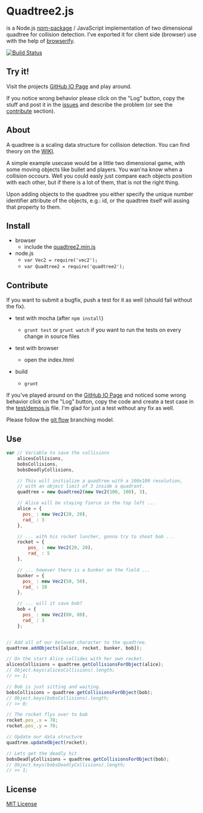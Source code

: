 # Quadtree2.js
is a Node.js [npm-package][npm] / JavaScript implementation of two dimensional quadtree for collision detection. I've exported it for client side (browser) use with the help of [browserify][browserify].

[![Build Status][travis-img-src]][travis-a-href]

## Try it!
Visit the projects [GitHub IO Page][github-io] and play around.

If you notice wrong behavior please click on the "Log" button, copy the stuff and post it in the [issues][github-issues] and describe the problem \(or see the [contribute](#contribute) section\).

## About
A quadtree is a scaling data structure for collision detection. You can find theory on the [WIKI][wiki].

A simple example usecase would be a little two dimensional game, with some moving objects like bullet and players. You wan'na know when a collision occours. Well you could easly just compare each objects position with each other, but if there is a lot of them, that is not the right thing.

Upon adding objects to the quadtree you either specify the unique number identifier attribute of the objects, e.g.: id, or the quadtree itself will assing that property to them.

## Install
- browser
  - include the [quadtree2.min.js][minified]
- node.js
  - `var Vec2 = require('vec2');`
  - `var Quadtree2 = require('quadtree2');`

## Contribute
If you want to submit a bugfix, push a test for it as well \(should fail without the fix\).

- test with mocha \(after `npm install`\)
  - `grunt test` or `grunt watch` if you want to run the tests on every change in source files

- test with browser
  - open the index.html

- build
  - `grunt`

If you've played around on the [GitHub IO Page][github-io] and noticed some wrong behavior click on the "Log" button, copy the code and create a test case in the [test/demos.js][test-demo] file. I'm glad for just a test without any fix as well.

Please follow the [git flow][gitflow] branching model.

## Use
```javascript
var // Variable to save the collisions
    alicesCollisions,
    bobsCollisions,
    bobsDeadlyCollisions,

    // This will initialize a quadtree with a 100x100 resolution,
    // with an object limit of 3 inside a quadrant.
    quadtree = new Quadtree2(new Vec2(100, 100), 3),

    // Alice will be staying fierce in the top left ...
    alice = {
      pos_ : new Vec2(20, 20),
      rad_ : 3
    },

    // ... with his rocket luncher, gonna try to shoot bob ...
    rocket = {
        pos_ : new Vec2(20, 20),
        rad_ : 5
    },

    // ... however there is a bunker on the field ...
    bunker = {
      pos_ : new Vec2(50, 50),
      rad_ : 10
    },

    // ... will it save bob?
    bob = {
      pos_ : new Vec2(80, 80),
      rad_ : 3
    };


// Add all of our beloved character to the quadtree.
quadtree.addObjects([alice, rocket, bunker, bob]);

// On the start Alice collides with her own rocket.
alicesCollisions = quadtree.getCollisionsForObject(alice);
// Object.keys(alicesCollisions).length;
// >> 1;

// Bob is just sitting and waiting.
bobsCollisions = quadtree.getCollisionsForObject(bob);
// Object.keys(bobsCollisions).length;
// >> 0;

// The rocket flys over to bob
rocket.pos_.x = 78;
rocket.pos_.y = 78;

// Update our data structure
quadtree.updateObject(rocket);

// Lets get the deadly hit
bobsDeadlyCollisions = quadtree.getCollisionsForObject(bob);
// Object.keys(bobsDeadlyCollisions).length;
// >> 1;
```

## License
[MIT License][git-LICENSE]

  [git-LICENSE]: LICENSE
  [travis-img-src]: https://travis-ci.org/burninggramma/quadtree2.js.png?branch=master
  [travis-a-href]: https://travis-ci.org/burninggramma/quadtree2.js
  [minified]: https://github.com/burninggramma/quadtree2.js/blob/master/quadtree2.min.js
  [wiki]: http://en.wikipedia.org/wiki/Quadtree
  [browserify]: http://browserify.org/
  [gitflow]: https://github.com/nvie/gitflow
  [github-io]: http://burninggramma.github.io/quadtree2.js
  [github-issues]: https://github.com/burninggramma/quadtree2.js/issues
  [test-demo]: test/demos.js
  [npm]: https://www.npmjs.org/package/quadtree2
